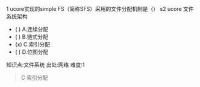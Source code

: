 1
ucore实现的simple FS（简称SFS）采用的文件分配机制是（） s2 ucore 文件系统架构
- ( ) A.连续分配
- ( ) B.链式分配
- (x) C.索引分配
- ( ) D.位图分配

知识点:文件系统
出处:网络
难度:1
> C 索引分配
